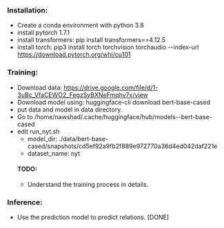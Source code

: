 ### Installation:
 - Create a conda environment with python 3.8
 - install pytorch 1.7.1 
 - install transformers: pip install transformers==4.12.5
 - install torch:  pip3 install torch torchvision torchaudio --index-url https://download.pytorch.org/whl/cu101

### Training:
 - Download data: https://drive.google.com/file/d/1-3uBc_VfaCEWO2_FegzSyBXNeFmqhv7x/view
 - Download model using: huggingface-cli download bert-base-cased
 - put data and model in data directory.
 - Go to /home/nawshad/.cache/huggingface/hub/models--bert-base-cased
 - edit run_nyt.sh 
   - model_dir: ./data/bert-base-cased/snapshots/cd5ef92a9fb2f889e972770a36d4ed042daf221e
   - dataset_name: nyt
   #### TODO:
     - Understand the training process in details.

### Inference:
   - Use the prediction model to predict relations. [DONE]
